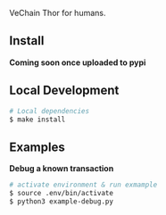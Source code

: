 VeChain Thor for humans.
## Install

**Coming soon once uploaded to pypi**

## Local Development
```bash
# Local dependencies
$ make install
```

## Examples

**Debug a known transaction**
```bash
# activate environment & run exmample
$ source .env/bin/activate
$ python3 example-debug.py
```